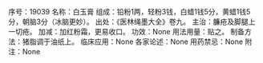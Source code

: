 序号：19039
名称：白玉膏
组成：铅粉1两，轻粉3钱，白蜡1钱5分，黄蜡1钱5分，朝脑3分（冰脑更妙）。
出处：《医林绳墨大全》卷九。
主治：臁疮及脚腿上一切疮。
加减：加红粉霜，更易收口。
功效：None
用法用量：贴之。
制备方法：猪脂调于油纸上。
临床应用：None
各家论述：None
用药禁忌：None
附注：None
